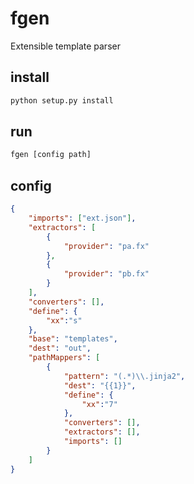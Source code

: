 # fgen
Extensible template parser

## install

```bash
python setup.py install
```

## run

```bash
fgen [config path]
```

## config

```json
{
    "imports": ["ext.json"],
    "extractors": [
        {
            "provider": "pa.fx"
        },
        {
            "provider": "pb.fx"
        }
    ],
    "converters": [],
    "define": {
        "xx":"s"
    },
    "base": "templates",
    "dest": "out",
    "pathMappers": [
        {
            "pattern": "(.*)\\.jinja2",
            "dest": "{{1}}",
            "define": {
                "xx":"7"
            },
            "converters": [],
            "extractors": [],
            "imports": []
        }
    ]
}
```


